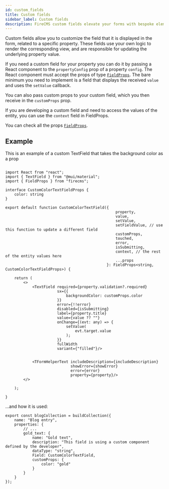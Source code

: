 ```yaml
---
id: custom_fields
title: Custom fields
sidebar_label: Custom fields
description: FireCMS custom fields elevate your forms with bespoke elements tailored precisely to your needs. By incorporating a React component into a property's `propertyConfig`, you gain full control over the field's rendering and logic. Minimum requirements include displaying `value` and employing `setValue` to update the property. Conveniently, custom props can be defined and received within your field component, and for more complex scenarios, the `context` within FieldProps provides access to the entity's full values. The example illustrates a custom TextField influenced by a background color prop, showcasing the flexibility and creativity allowed by custom fields. These personalized inputs are integral for crafting a content management system that aligns perfectly with your unique project requirements.
---
```


Custom fields allow you to customize the field that it is displayed in the 
form, related to a specific property. These fields use your own logic to 
render the corresponding view, and are responsible for updating the underlying
property value.

If you need a custom field for your property you can do it by passing a React
component to the `propertyConfig` prop of a property `config`. The React component must
accept the props of type [`FieldProps`](../api/interfaces/fieldprops).
The bare minimum you need to implement
is a field that displays the received `value` and uses the `setValue` callback.

You can also pass custom props to your custom field, which you then receive in
the `customProps` prop.

If you are developing a custom field and need to access the values of the
entity, you can use the `context` field in FieldProps.

You can check all the props [`FieldProps`](../api/interfaces/fieldprops).


## Example

This is an example of a custom TextField that takes the background color as a prop

```tsx

import React from "react";
import { TextField } from "@mui/material";
import { FieldProps } from "firecms";

interface CustomColorTextFieldProps {
    color: string
}

export default function CustomColorTextField({
                                                 property,
                                                 value,
                                                 setValue,
                                                 setFieldValue, // use this function to update a different field
                                                 customProps,
                                                 touched,
                                                 error,
                                                 isSubmitting,
                                                 context, // the rest of the entity values here
                                                 ...props
                                             }: FieldProps<string, CustomColorTextFieldProps>) {

    return (
        <>
            <TextField required={property.validation?.required}
                       sx={{
                           backgroundColor: customProps.color
                       }}
                       error={!!error}
                       disabled={isSubmitting}
                       label={property.title}
                       value={value ?? ""}
                       onChange={(evt: any) => {
                           setValue(
                               evt.target.value
                           );
                       }}
                       fullWidth
                       variant={"filled"}/>


            <TFormHelperText includeDescription={includeDescription}
                             showError={showError}
                             error={error}
                             property={property}/>
        </>

    );

}
```

...and how it is used:
```tsx
export const blogCollection = buildCollection({
    name: "Blog entry",
    properties: {
        // ...
        gold_text: {
            name: "Gold text",
            description: "This field is using a custom component defined by the developer",
            dataType: "string",
            Field: CustomColorTextField,
            customProps: {
                color: "gold"
            }
        }
    }
});
```
